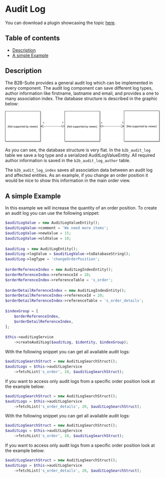 # Audit Log
You can download a plugin showcasing the topic [here](https://docs.enterprise.shopware.com/exampleplugins/B2bAuditLog.zip).

## Table of contents
*   [Description](#description)
*   [A simple Example](#a-simple-example)

## Description
The B2B-Suite provides a general audit log which can be implemented in every component. The audit log component can save different log types, author information like firstname, lastname and email, and provides a one to many association index. The database structure is described in the graphic below:

![image](/.gitbook/assets/audit_log_structure.svg)

As you can see, the database structure is very flat. In the `b2b_audit_log` table we save a log type and a serialized AuditLogValueEntity. All required author information is saved in the `b2b_audit_log_author` table.

The `b2b_audit_log_index` saves all association data between an audit log and affected entities. As an example, if you change an order position it would be nice to show this information in the main order view.

## A simple Example
In this example we will increase the quantity of an order position. To create an audit log you can use the following snippet:

```php
$auditLogValue = new AuditLogValueEntity();
$auditLogValue->comment = 'We need more items';
$auditLogValue->newValue = 15;
$auditLogValue->oldValue = 10;

$auditLog = new AuditLogEntity();
$auditLog->logValue = $auditLogValue->toDatabaseString();
$auditLog->logType = 'changeOrderPosition';

$orderReferenceIndex = new AuditLogIndexEntity();
$orderReferenceIndex->referenceId = 10;
$orderReferenceIndex->referenceTable = 's_order';

$orderDetailReferenceIndex = new AuditLogIndexEntity();
$orderDetailReferenceIndex->referenceId = 20;
$orderDetailReferenceIndex->referenceTable = 's_order_details';

$indexGroup = [
    $orderReferenceIndex,
    $orderDetailReferenceIndex,
];

$this->auditLogService
    ->createAuditLog($auditLog, $identity, $indexGroup);
```

With the following snippet you can get all available audit logs:

```php
$auditLogSearchStruct = new AuditLogSearchStruct();
$auditLogs = $this->auditLogService
    ->fetchList('s_order', 10, $auditLogSearchStruct);
```

If you want to access only audit logs from a specific order position look at the example below:
```php
$auditLogSearchStruct = new AuditLogSearchStruct();
$auditLogs = $this->auditLogService
    ->fetchList('s_order_details', 20, $auditLogSearchStruct);
```

With the following snippet you can get all available audit logs:
```php
$auditLogSearchStruct = new AuditLogSearchStruct();
$auditLogs = $this->auditLogService
    ->fetchList('s_order', 10, $auditLogSearchStruct);
```

If you want to access only audit logs from a specific order position look at the example below:
```php
$auditLogSearchStruct = new AuditLogSearchStruct();
$auditLogs = $this->auditLogService
    ->fetchList('s_order_details', 20, $auditLogSearchStruct);
```

